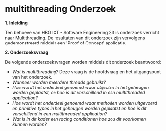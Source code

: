 # multithreading Onderzoek

**1. Inleiding**

Ten behoeve van HBO ICT - Software Engineering S3 is onderzoek verricht naar Multithreading.
De resultaten van dit onderzoek zijn vervolgens gedemonstreerd middels een 'Proof of Concept' applicatie.



**2. Onderzoeksvraag**

De volgende onderzoeksvragen worden middels dit onderzoek beantwoord:

* *Wat is multithreading?*
Deze vraag is de hoofdvraag en het uitgangspunt van het onderzoek. 
* *Wanneer worden meerdere threads gebruikt?*
* *Hoe wordt het onderdeel genoemd waar objecten in het geheugen worden geplaatst, en hoe is dit verschillend in een multithreaded application?*
* *Hoe wordt het onderdeel genoemd waar methoden worden uitgevoerd en primitive types in het geheugen worden geplaatst 
en hoe is dit verschillend in een multithreaded application?*
* *Wat is in dit kader een racing conditionen hoe zou dit voorkomen kunnen worden?*
